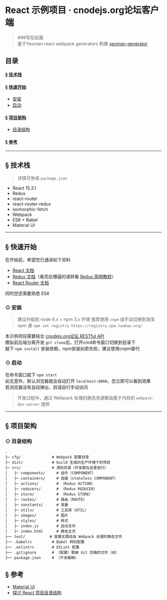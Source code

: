 # React 示例项目 · cnodejs.org论坛客户端

> ###写在前面  
> 基于Yeoman react webpack generators 构建 [yeoman-generator]  

## 目录
#### &sect; [技术栈](#features)
#### &sect; [快速开始](#getting-started)
  * [安装](#installation)
  * [启动](#start)

#### &sect; [项目架构](#architecture)
  * [目录结构](#tree)

#### &sect; [参考](#reference)

****

## <a name="features">&sect; 技术栈</a>
> 详情可参阅 `package.json`

* React 15.3.1
* Redux
* react-router
* react-router-redux
* isomorphic-fetch
* Webpack
* ES6 + Babel
* Material UI

***

## <a name="getting-started">&sect; 快速开始</a>
在开始前，希望您已通读如下资料

* [React 文档][react-doc]
* [Redux 文档][redux-doc]（看完后懵逼的请转看 [Redux 简明教程][simple-tutorial]）
* [React Router 文档][react-router-doc]

同时您还需要熟悉 ES6

### <a name="installation">⊙ 安装</a>
> 建议升级到 node 6.x + npm 3.x 环境
> 推荐使用 `cnpm` 或手动切换到淘宝 npm 源
> `npm set registry https://registry.npm.taobao.org/`

本示例项目需要结合 [cnodejs.org论坛 RESTful API](https://cnodejs.org/api)  
模拟前后端分离开发 
`git clone`后，打开cmd命令窗口切换到目录下  
敲下 `npm install` 安装依赖，npm安装如若失败，建议使用cnpm替代

### <a name="start">⊙ 启动</a>
在命令窗口敲下 `npm start`  
如无意外，默认浏览器就会自动打开 `localhost:8000`，您立即可以看到效果  
若浏览器没有自动弹出，则请自行手动访问  
> 开发过程中，通过 Webpack 处理的静态资源都由基于内存的 `webpack-dev-server` 提供  

***

## <a name="architecture">&sect; 项目架构</a>
### <a name="tree">⊙ 目录结构</a>
```
.
├─ cfg/              # Webpack 配置目录
├─ dist/             # build 生成的生产环境下的项目
├─ src/              # 源码目录（开发都在这里进行）
│   ├─ components/     # 组件（COMPONENT）
│   ├─ containers/     # 容器（stateless COMPONENT）
│   ├─ actions/        # （Redux ACTION）
│   ├─ reducers/       # （Redux REDUCER）
│   ├─ store/          # （Redux STORE）
│   ├─ routes/         # 路由（ROUTE）
│   ├─ constants/      # 常量
│   ├─ utils/          # 工具库（UTIL）
│   ├─ images/         # 图片
│   ├─ styles/         # 样式
│   ├─ index.js        # 启动文件
│   ├─ index.html      # 静态主页
├── test/           # 放置无需经由 Webpack 处理的静态文件
├── .babelrc         # Babel 转码配置
├── .eslintrc        # ESLint 配置
├── .gitignore       # （配置）需被 Git 忽略的文件（夹）
├── package.json     # （不多解释）
```



## <a name="reference">&sect; 参考</a>
* [Material UI](http://www.material-ui.com/)
* [探讨 React 项目目录结构](http://marmelab.com/blog/2015/12/17/react-directory-structure.html)

[yeoman-generator]: https://github.com/react-webpack-generators/generator-react-webpack
[react-doc]: http://reactjs.cn/react/docs/getting-started-zh-CN.html
[redux-doc]: http://camsong.github.io/redux-in-chinese/index.html
[simple-tutorial]: https://github.com/kenberkeley/redux-simple-tutorial
[react-router-doc]: http://react-guide.github.io/react-router-cn/
[babel-repl]: http://babeljs.io/repl/
[react-optimize]: https://github.com/thejameskyle/babel-react-optimize
[history]: https://github.com/ReactTraining/history
[proptypes]: https://facebook.github.io/react/docs/reusable-components-zh-CN.html#prop-验证
